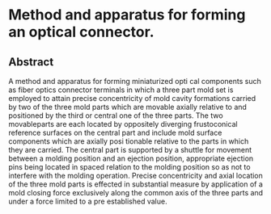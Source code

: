 # Method and apparatus for forming an optical connector.

## Abstract
A method and apparatus for forming miniaturized opti cal components such as fiber optics connector terminals in which a three part mold set is employed to attain precise concentricity of mold cavity formations carried by two of the three mold parts which are movable axially relative to and positioned by the third or central one of the three parts. The two movableparts are each located by oppositely diverging frustoconical reference surfaces on the central part and include mold surface components which are axially posi tionable relative to the parts in which they are carried. The central part is supported by a shuttle for movement between a molding position and an ejection position, appropriate ejection pins being located in spaced relation to the molding position so as not to interfere with the molding operation. Precise concentricity and axial location of the three mold parts is effected in substantial measure by application of a mold closing force exclusively along the common axis of the three parts and under a force limited to a pre established value.